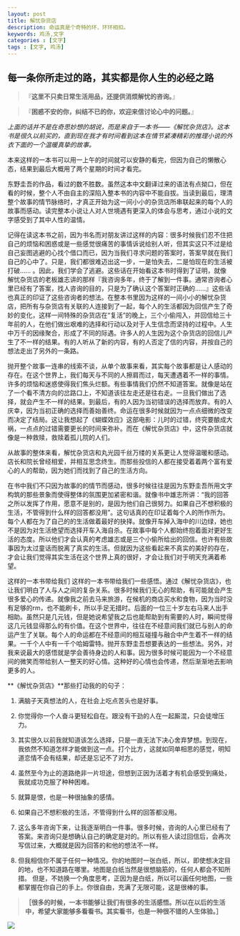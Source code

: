 ```yaml
---
layout: post
title: 解忧杂货店
description: 命运真是个奇特的环，环环相扣。
keywords: 鸡汤,文字
categories : [文字]
tags : [文字, 鸡汤]
---
```


## 每一条你所走过的路，其实都是你人生的必经之路

> 『**这里不只卖日常生活用品，还提供消烦解忧的咨询。**』

> 『**困惑不安的你，纠结不已的你，欢迎来信讨论心中的问题。**』



*上面的话并不是在奇思妙想的胡说，而是来自于一本书——《解忧杂货店》。这本书是很久以前买的，直到现在我才有时间看到这本在情节紧凑精彩的推理小说的外衣下面的一个温暖真挚的故事。*



本来这样的一本书可以用一上午的时间就可以安静的看完，但因为自己的懒散心态，结果到最后大概用了两个星期的时间才看完。



东野圭吾的作品，看过的数不胜数。虽然这本中文翻译过来的语法有点拗口，但在看的时候，整个人不由自主的深陷入整本书的内容中不能自拔。当读到最后，理清整个故事的情节脉络时，才真正开始为这一间小小的杂货店所串联起来的每个人的故事而感动。读完整本小说让人对人世境遇有更深入的体会与思考，通过小说的文字感受到了其中人性的温情。



记得在读这本书之前，因为书名而对朋友讲过这样的内容：很多时候我们忍不住把自己的烦恼和困惑或是一些感觉很痛苦的事情诉说给别人听，但其实这只不过是给自己妄图逃避的心找个借口而已，因为当我们寻求问题的答案时，答案早就在我们自己的心中了。只是，我们都很难迈出这一步，一是怕失去，二是怕现在的生活被打破...... 。因此，我们学会了逃避。这些话在开始看这本书时得到了证明，就像解忧杂货店的老板雄志讲的那样『我咨询多年，终于了解到一件事。通常咨询者心里已经有了答案，找人咨询的目的，只是为了确认这个答案时正确的......』这些话也真正的印证了这些咨询者的想法。在整本书里因为这样的一间小小的解忧杂货店，把所有与杂货店有关联的人连接到了一起，每个人的生活都因为回信产生了奇妙的变化，这样一间特殊的杂货店在“复活”的晚上，三个小偷闯入，并回信给三十年前的人，在他们做出艰难的选择和行动以及对于人生信念而坚持的过程中。人生中万千的因缘聚合，形成了不同的际遇。许多人的人生因为这个杂货店的回信儿产生了不一样的结果。有的人听从了新的内容，有的人否定了信的内容，并按自己的想法走出了另外的一条路。



抛开整个故事一连串的线索不谈，从单个故事来看，其实每个故事都是让人感动的存在。在这个世界上，我们每天与不同的人擦肩而过，每天遭遇着不一样的事情。许多的烦恼和迷惑使得我们焦头烂额。有些事情我们仍然不知道答案。就像是站在了一个看不清方向的岔路口上，不知道该往左走还是往右走。一旦我们做出了选择，就会产生不一样的结果。到最后，有的人因为当初错误的选择而放弃。有的人庆幸，因为当初正确的选择而善始善终。命运在很多时候就因为一点点细微的改变而决定了结局。这让我想起了《蝴蝶效应》这部电影：儿时的过错，终究要酿成大祸，一点点的过错需要更长的时间来弥补。而在《解忧杂货店》中，这件杂货店就像是一种救赎，救赎着孤儿院的人们。



从故事的整体来看，解忧杂货店和丸光园千丝万缕的关系更让人觉得温暖和感动。店长和院长曾经相爱，并相互思念终生。而那些投信的人都在接受着着两个富有爱心的人的帮助，因为她们而找到了自己的生活方向。



在书中我们不只因为故事的的情节而感动，很多时候往往是因为东野圭吾所用文字构筑的那些景象而使得整体的氛围更加紧密和谐。就像书中雄志所讲：“我的回答之所以发挥了作用，愿意不是别的，是因为他们自己很努力。如果自己不想积极的生活，不管得到什么样的回答都没用”。这句话真的在印证着每个人的所作所为。每个人都在为了自己的的生活做着最好的抉择。就像开车掉入海中的川边绿，她也不是因为对生活绝望而选择开车入海自杀。在故事中每个人都始终抱着面对更好生活的态度。所以他们才会认真的考虑雄志或是三个小偷所给出的回信。也许有些故事因为太过童话而脱离了真实的生活。但就因为这些看起来不真实的美好的存在，才会让我们觉得其实生活在这个世界上真的很好，才会让我们对于明天充满着希望。



这样的一本书带给我们 这样的一本书带给我们一些感悟。通过《解忧杂货店》，也让我们明白了人与人之间的复杂关系。很多时候我们无心的帮助，有可能就会产生很多爱心的传递。就像我之前去马来旅游，在候机的商店买水和食物，因为当时没有足够的rm，也不能刷卡，所以手足无措时。后面的一位三十岁左右马来人出手相助。虽然只是几元钱，但是她说希望我之后也能帮助到有需要的人时，瞬间觉得这几元钱显得那么的有价值。在这个世界中，往往在不经意间我们就已与别人的命运产生了关联。每个人的命运都在不经意间的相互碰撞与融合中产生着不一样的结果。一千个人中有一千个哈姆雷特。抛开东野圭吾想要表达的一些想法。另外，对我来说最大的感悟就是学会善待身边的人和事。因为很多时候可能因为一个不经意间的微笑而带给别人一整天的好心情。这种好的心情也会传递，然后渐渐地去影响更多的人。



**《解忧杂货店》**那些打动我的的句子：

1. 满脑子天真想法的人，在社会上吃点苦头也是好事。

2. 你觉得你一个人奋斗更轻松自在。跟没有干劲的人在一起厮混，只会徒增压力。

3. 其实很久以前我就知道该怎么选择，只是一直无法下决心舍弃梦想。到现在，我依然不知道怎样才能做到这一点。打个比方，这就如同单相思的感觉，明知道恋情不会有结果，却还是忘记不了对方。

4. 虽然至今为止的道路绝非一片坦途，但想到正因为活着才有机会感受到痛处，我就成功克服了种种困难。

5. 就算是恨，也是一种很抽象的感情。

6. 如果自己不想积极的生活，不管得到什么样的回答都没用。

7. 这么多年咨询下来，让我逐渐明白一件事。很多时候，咨询的人心里已经有了答案。来咨询只是想确认自己的确定是对的。所以有些人读过回信后，会再次写信过来，大概就是因为回答的和他的想法不一样。

8. 但我相信你不属于任何一种情况。你的地图时一张白纸，所以，即使想决定目的地，也不知道路在哪里。地图是白纸当然是很想脑筋的，任何人都会不知所措。 但是，不妨换一个角度思考，正因为是白纸，所以可以画任何地图，一些都掌握在你自己的手上。你很自由，充满了无限可能，这是很棒的事。



> **［很多的时候，一本书能够让我们有很多的生活感悟。所以在以后的生活中，希望大家能够多看看书。其实看书，也是一种很不错的人生体验。］**

![](http://b-ssl.duitang.com/uploads/item/201705/15/20170515222014_YkAEM.jpeg)